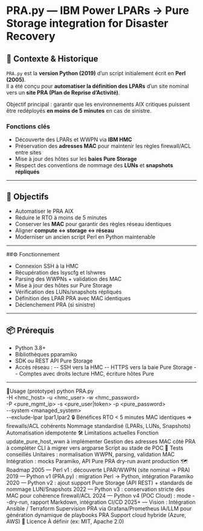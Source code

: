 # PRA.py — IBM Power LPARs → Pure Storage integration for Disaster Recovery

## 🧭 Contexte & Historique

`PRA.py` est la **version Python (2019)** d’un script initialement écrit en **Perl (2005)**.  
Il a été conçu pour **automatiser la définition des LPARs** d’un site nominal vers un **site PRA (Plan de Reprise d’Activité)**.

Objectif principal : garantir que les environnements AIX critiques puissent être redéployés **en moins de 5 minutes** en cas de sinistre.

### Fonctions clés
- Découverte des LPARs et WWPN via **IBM HMC**  
- Préservation des **adresses MAC** pour maintenir les règles firewall/ACL entre sites  
- Mise à jour des hôtes sur les **baies Pure Storage**  
- Respect des conventions de nommage des **LUNs** et **snapshots répliqués**

---

## 🎯 Objectifs

- Automatiser le PRA AIX  
- Réduire le RTO à moins de 5 minutes  
- Conserver les **MAC** pour garantir des règles réseau identiques  
- Aligner **compute ↔ storage ↔ réseau**  
- Moderniser un ancien script Perl en Python maintenable  

---

##⚙️ Fonctionnement
- Connexion SSH à la HMC
- Récupération des lsyscfg et lshwres
- Parsing des WWPNs + validation des MAC
- Mise à jour des hôtes sur Pure Storage
- Vérification des LUNs/snapshots répliqués
- Définition des LPAR PRA avec MAC identiques
- Déclenchement PRA (si sinistre)

---

## 📦 Prérequis
- Python 3.8+
- Bibliothèques pparamiko
- SDK ou REST API Pure Storage
- Accès réseau :
  -- SSH vers la HMC
  -- HTTPS vers la baie Pure Storage
  -- Comptes avec droits lecture HMC, écriture hôtes Pure

---
🚀Usage (prototype)
python PRA.py \
  -H <hmc_host> -u <hmc_user> -w <hmc_password> \
  -P <pure_mgmt_ip> -s <pure_user|token> -p <pure_password> \
  --system <managed_system> \
  --exclude-lpar lpar1,lpar2
🔒 Bénéfices
RTO < 5 minutes
MAC identiques ⇒ firewalls/ACL cohérents
Nommage standardisé (LPARs, LUNs, Snapshots)
Automatisation idempotente
🛠️ Limitations actuelles
Fonction update_pure_host_wwn à implémenter
Gestion des adresses MAC côté PRA à compléter
CLI à migrer vers argparse
Script au stade de POC
🧪 Tests conseillés
Unitaires : normalisation WWPN, parsing, validation MAC
Intégration : mocks Paramiko, API Pure
PRA dry-run avant production
🗺️ Roadmap
2005 — Perl v1 : découverte LPAR/WWPN (site nominal → PRA)
2019 — Python v1 (PRA.py) : migration Perl → Python, intégration Paramiko
2020 — Python v2 : ajout support Pure Storage (API REST) + standards de nommage LUN/Snapshots
2022 — Python v3 : conservation stricte des MAC pour cohérence firewall/ACL
2024 — Python v4 (POC Cloud) : mode --dry-run, rapport Markdown, intégration CI/CD
2025+ — Vision :
Intégration Ansible / Terraform
Supervision PRA via Grafana/Prometheus
IA/LLM pour génération dynamique de playbooks PRA
Support cloud hybride (Azure, AWS)
📄 Licence
À définir (ex: MIT, Apache 2.0)


